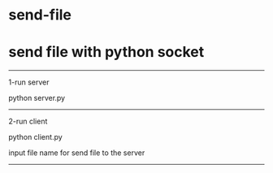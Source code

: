 # send-file
# send file with python socket
______________________
1-run server 

python server.py
______________________
2-run client

python client.py

input file name for send file to the server
______________________
